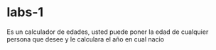 # labs-1

Es un calculador de edades, usted puede poner la edad de cualquier persona que desee y le calculara el año en cual nacio
